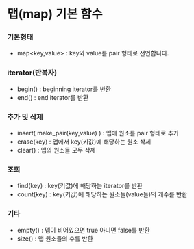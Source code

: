 # 맵(map) 기본 함수


### 기본형태

* map<key,value> : key와 value를 pair 형태로 선언합니다.

### iterator(반복자)

* begin() : beginning iterator를 반환
* end() : end iterator를 반환

### 추가 및 삭제

* insert( make_pair(key,value) ) : 맵에 원소를 pair 형태로 추가
* erase(key) : 맵에서 key(키값)에 해당하는 원소 삭제
* clear() : 맵의 원소들 모두 삭제

### 조회

* find(key) : key(키값)에 해당하는 iterator를 반환
* count(key) : key(키값)에 해당하는 원소들(value들)의 개수를 반환

### 기타

* empty() : 맵이 비어있으면 true 아니면 false를 반환
* size() : 맵 원소들의 수를 반환
